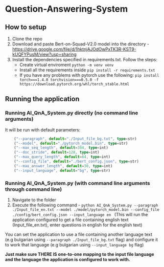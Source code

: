 # Question-Answering-System

## How to setup

1. Clone the repo
2. Download and paste Bert-on-Squad-V2.0 model into the directory - https://drive.google.com/file/d/1hktnjAJOdOwPxTK3R-KST9-kUQFYPusM/view?usp=sharing
3. Install the dependencies specified in requirements.txt. Follow the steps:
    -   Create virtual enviroment ```python -m venv venv```
    -   Install all the requirements inside ```pip install -r requirements.txt```
    -   If you have any problems with pytorch use the following: ```pip install torch===1.4.0 torchvision===0.5.0 -f https://download.pytorch.org/whl/torch_stable.html```

## Running the application

### Running AI_QnA_System.py directly (no command line arguments)
It will be run with default parameters:
```typescript
    ("--paragraph", default="./Input_file_bg.txt", type=str)
    ("--model", default="./pytorch_model.bin", type=str)
    ("--max_seq_length", default=384, type=int)
    ("--doc_stride", default=128, type=int)
    ("--max_query_length", default=64, type=int)
    ("--config_file", default="./bert_config.json", type=str)
    ("--max_answer_length", default=30, type=int)
    ("--input_language", default="bg", type=str)
```
    
    
### Running AI_QnA_System.py (with command line arguments through command line)
1. Navigate to the folder
2. Execute the following command - ```python AI_QnA_System.py --paragraph ./Input_file_en.txt --model ./model/pytorch_model.bin --config_file ./config/bert_config.json --input_language en ```
(This will run the application configured to get a file containing english text (Input_file_en.txt), enter questions in english for the english text)

You can set the application to use a file containing another language text (e.g bulgarian using ```--paragraph ./Input_file_bg.txt``` flag) and configure it to work that language (e.g bulgarian using ```--input_language bg``` flag)

<b>Just make sure THERE IS one-to-one mapping to the input file language and the language the application is configured to work with.</b>


